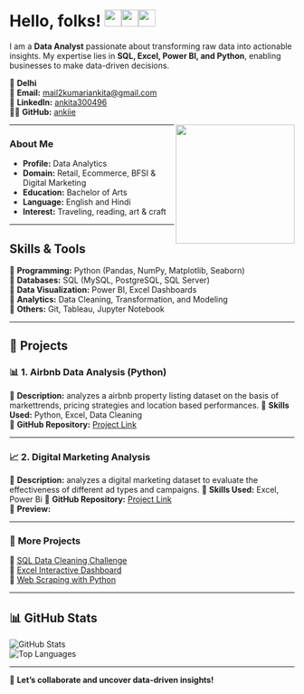 # Hello, folks! <img src="https://emoji.slack-edge.com/T0172CCPGUW/party-blob/d7253707fa13e9ee.gif" width="30"/><img src="https://emoji.slack-edge.com/T0172CCPGUW/party-blob/d7253707fa13e9ee.gif" width="30"/><img src="https://emoji.slack-edge.com/T0172CCPGUW/party-blob/d7253707fa13e9ee.gif" width="30"/>

I am a **Data Analyst** passionate about transforming raw data into actionable insights. My expertise lies in **SQL, Excel, Power BI, and Python**, enabling businesses to make data-driven decisions.  

📍 **Delhi**  
📧 **Email:** [mail2kumariankita@gmail.com](mailto:mail2kumariankita@gmail.com)  
🔗 **LinkedIn:** [ankita300496](https://linkedin.com/in/ankita300496)  
👨‍💻 **GitHub:** [ankiie](https://github.com/ankiie)

<img align="right" img src="https://raw.githubusercontent.com/akshitagupta15june/akshitagupta15june/master/200w.webp" width="210px">

---

###  About Me  

- **Profile:** Data Analytics 
- **Domain:** Retail, Ecommerce, BFSI & Digital Marketing
- **Education:** Bachelor of Arts
- **Language:** English and Hindi
- **Interest:** Traveling, reading, art & craft

---

##  Skills & Tools  

🔹 **Programming:** Python (Pandas, NumPy, Matplotlib, Seaborn)  
🔹 **Databases:** SQL (MySQL, PostgreSQL, SQL Server)  
🔹 **Data Visualization:** Power BI, Excel Dashboards  
🔹 **Analytics:** Data Cleaning, Transformation, and Modeling  
🔹 **Others:** Git, Tableau, Jupyter Notebook  

---

## 📂 Projects  

### 📊 **1. Airbnb Data Analysis (Python)**  
📌 **Description:** analyzes a airbnb property listing dataset on the basis of markettrends, pricing strategies and location based performances. 
📌 **Skills Used:** Python, Excel, Data Cleaning  
📌 **GitHub Repository:** [Project Link](https://github.com/ankiie/Airbnb-Data-Analysis)

---

### 📈 **2. Digital Marketing Analysis**  
📌 **Description:** analyzes a digital marketing dataset to evaluate the effectiveness of different ad types and campaigns. 
📌 **Skills Used:** Excel, Power Bi
📌 **GitHub Repository:** [Project Link](https://github.com/ankiie/Digital-Marketing-Analysis)  
📌 **Preview:**  

---

### 📂 **More Projects**  
🔹 [SQL Data Cleaning Challenge](https://github.com/YourGitHubUsername/SQL-Data-Cleaning)  
🔹 [Excel Interactive Dashboard](https://github.com/YourGitHubUsername/Excel-Dashboard)  
🔹 [Web Scraping with Python](https://github.com/YourGitHubUsername/Web-Scraping)  

---

## 📊 GitHub Stats  
![GitHub Stats](https://github-readme-stats.vercel.app/api?username=YourGitHubUsername&show_icons=true&theme=radical)  
![Top Languages](https://github-readme-stats.vercel.app/api/top-langs/?username=YourGitHubUsername&layout=compact&theme=radical)  

---

🚀 **Let’s collaborate and uncover data-driven insights!**  
